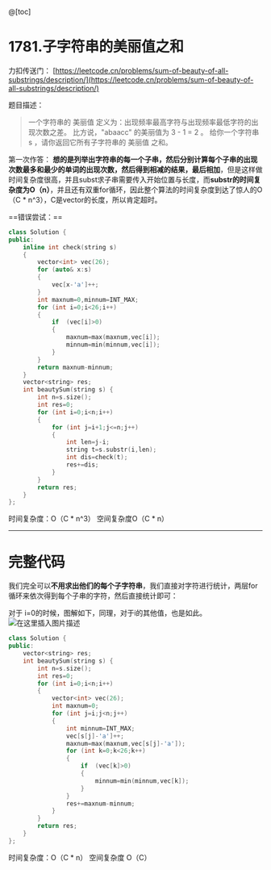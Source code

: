 ﻿@[toc]

# 1781.子字符串的美丽值之和
力扣传送门：
[https://leetcode.cn/problems/sum-of-beauty-of-all-substrings/description/](https://leetcode.cn/problems/sum-of-beauty-of-all-substrings/description/)


题目描述：
>一个字符串的 美丽值 定义为：出现频率最高字符与出现频率最低字符的出现次数之差。
比方说，"abaacc" 的美丽值为 3 - 1 = 2 。
给你一个字符串 s ，请你返回它所有子字符串的 美丽值 之和。


第一次作答：
**想的是列举出字符串的每一个子串，然后分别计算每个子串的出现次数最多和最少的单词的出现次数，然后得到相减的结果，最后相加**，但是这样做时间复杂度很高，并且subst求子串需要传入开始位置与长度，而**substr的时间复杂度为O（n）**，并且还有双重for循环，因此整个算法的时间复杂度到达了惊人的O（C * n^3），C是vector的长度，所以肯定超时。

==错误尝试：==

```cpp
class Solution {
public:
    inline int check(string s)
    {
        vector<int> vec(26);
        for (auto& x:s)
        {
            vec[x-'a']++;
        }
        int maxnum=0,minnum=INT_MAX;
        for (int i=0;i<26;i++)
        {
            if  (vec[i]>0)
            {
                maxnum=max(maxnum,vec[i]);
                minnum=min(minnum,vec[i]);
            }
        }
        return maxnum-minnum;
    }
    vector<string> res;
    int beautySum(string s) {
        int n=s.size();
        int res=0;
        for (int i=0;i<n;i++)
        {
            for (int j=i+1;j<=n;j++)
            {
                int len=j-i;
                string t=s.substr(i,len);
                int dis=check(t);
                res+=dis;
            }
        }
        return res;
    }
};
```
时间复杂度：O（C * n^3） 空间复杂度O（C * n）


----

# 完整代码
我们完全可以**不用求出他们的每个子字符串**，我们直接对字符进行统计，两层for循环来依次得到每个子串的字符，然后直接统计即可：

对于 i=0的时候，图解如下，同理，对于i的其他值，也是如此。
![在这里插入图片描述](https://img-blog.csdnimg.cn/ae04cfec57cd4e1188ac0459d259c449.png)


```cpp
class Solution {
public:
    vector<string> res;
    int beautySum(string s) {
        int n=s.size();
        int res=0;
        for (int i=0;i<n;i++)
        {
            vector<int> vec(26);
            int maxnum=0;
            for (int j=i;j<n;j++)
            {
                int minnum=INT_MAX;
                vec[s[j]-'a']++;
                maxnum=max(maxnum,vec[s[j]-'a']);
                for (int k=0;k<26;k++)
                {
                    if  (vec[k]>0)
                    {
                        minnum=min(minnum,vec[k]);
                    }
                }
                res+=maxnum-minnum;
            }
        }
        return res;
    }
};
```
时间复杂度：O（C * n） 空间复杂度 O（C）
